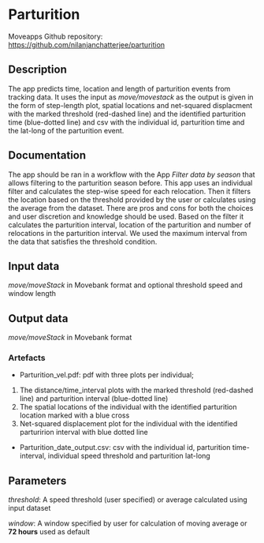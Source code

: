 # Parturition

Moveapps 
Github repository: https://github.com/nilanjanchatterjee/parturition

## Description

The app predicts time, location and length of parturition events from tracking data. It uses the input as *move/movestack* as the output is given in the form of step-length plot, spatial locations and net-squared displacment with the marked threshold (red-dashed line) and the identified parturition time (blue-dotted line) and csv with the individual id, parturition time and the lat-long of the parturition event.

## Documentation

The app should be ran in a workflow with the App *Filter data by season* that allows filtering to the parturition season before. This app uses an individual filter and calculates the step-wise speed for each relocation. Then it filters the location based on the threshold provided by the user or calculates using the average from the dataset. There are pros and cons for both the choices and user discretion and knowledge should be used. 
Based on the filter it calculates the parturition interval, location of the parturition and number of relocations in the parturition interval. We used the maximum interval from the data that satisfies the threshold condition. 

## Input data

*move/moveStack* in Movebank format and optional threshold speed and window length

## Output data

*move/moveStack* in Movebank format

### Artefacts
 - Parturition_vel.pdf: pdf with three plots per individual; 
1. The distance/time_interval plots with the marked threshold (red-dashed line) and parturition interval (blue-dotted line)    
2. The spatial locations of the individual with the identified parturition location marked with a blue cross
3. Net-squared displacement plot for the individual with the identified parturirion interval with blue dotted line 
 
 - Parturition_date_output.csv: csv with the individual id, parturition time-interval, individual speed threshold and parturition lat-long

## Parameters

*threshold*: A speed threshold (user specified) or average calculated using input dataset
   
*window*: A window specified by user for calculation of moving average or **72 hours** used as default
